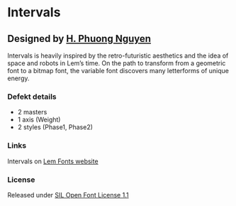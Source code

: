 # Intervals
## Designed by [H. Phuong Nguyen](https://www.instagram.com/duo.xyz/)

Intervals is heavily inspired by the retro-futuristic aesthetics and the idea of space and robots in Lem’s time. On the path to transform from a geometric font to a bitmap font, the variable font discovers many letterforms of unique energy.

### Defekt details
- 2 masters
- 1 axis (Weight)
- 2 styles (Phase1, Phase2)

### Links

Intervals on [Lem Fonts website](https://lemfont.xyz/intervals/)

### License

Released under [SIL Open Font License 1.1](https://scripts.sil.org/cms/scripts/page.php?site_id=nrsi&id=ofl)

